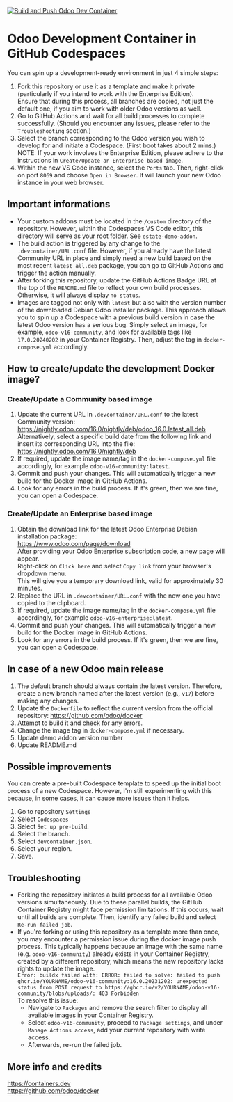 [![Build and Push Odoo Dev Container](https://github.com/m3r3nix/odoo-dev-container/actions/workflows/docker-publish.yml/badge.svg?branch=v16)](https://github.com/m3r3nix/odoo-dev-container/actions/workflows/docker-publish.yml)

# Odoo Development Container in GitHub Codespaces

You can spin up a development-ready environment in just 4 simple steps:
1. Fork this repository or use it as a template and make it private (particularly if you intend to work with the Enterprise Edition).  
   Ensure that during this process, all branches are copied, not just the default one, if you aim to work with older Odoo versions as well.
2. Go to GitHub Actions and wait for all build processes to complete successfully. (Should you encounter any issues, please refer to the `Troubleshooting` section.)
3. Select the branch corresponding to the Odoo version you wish to develop for and initiate a Codespace. (First boot takes about 2 mins.)  
    NOTE: If your work involves the Enterprise Edition, please adhere to the instructions in `Create/Update an Enterprise based image`.
4. Within the new VS Code instance, select the `Ports` tab. Then, right-click on port `8069` and choose `Open in Browser`. It will launch your new Odoo instance in your web browser.

## Important informations

- Your custom addons must be located in the `/custom` directory of the repository. However, within the Codespaces VS Code editor, this directory will serve as your root folder. See `estate-demo-addon`.
- The build action is triggered by any change to the `.devcontainer/URL.conf` file. However, if you already have the latest Community URL in place and simply need a new build based on the most recent `latest_all.deb` package, you can go to GitHub Actions and trigger the action manually.
- After forking this repository, update the GitHub Actions Badge URL at the top of the `README.md` file to reflect your own build processes. Otherwise, it will always display `no status`.
- Images are tagged not only with `latest` but also with the version number of the downloaded Debian Odoo installer package. This approach allows you to spin up a Codespace with a previous build version in case the latest Odoo version has a serious bug. Simply select an image, for example, `odoo-v16-community`, and look for available tags like `17.0.20240202` in your Container Registry. Then, adjust the tag in `docker-compose.yml` accordingly.

## How to create/update the development Docker image?

### Create/Update a Community based image

1. Update the current URL in `.devcontainer/URL.conf` to the latest Community version:  
    <https://nightly.odoo.com/16.0/nightly/deb/odoo_16.0.latest_all.deb>  
    Alternatively, select a specific build date from the following link and insert its corresponding URL into the file:  
    <https://nightly.odoo.com/16.0/nightly/deb>
2. If required, update the image name/tag in the `docker-compose.yml` file accordingly, for example `odoo-v16-community:latest`.
3. Commit and push your changes. This will automatically trigger a new build for the Docker image in GitHub Actions.
4. Look for any errors in the build process. If it's green, then we are fine, you can open a Codespace.

### Create/Update an Enterprise based image

1. Obtain the download link for the latest Odoo Enterprise Debian installation package:  
    <https://www.odoo.com/page/download>  
    After providing your Odoo Enterprise subscription code, a new page will appear.  
    Right-click on `Click here` and select `Copy link` from your browser's dropdown menu.  
    This will give you a temporary download link, valid for approximately 30 minutes.   
2. Replace the URL in `.devcontainer/URL.conf` with the new one you have copied to the clipboard.
3. If required, update the image name/tag in the `docker-compose.yml` file accordingly, for example `odoo-v16-enterprise:latest`.
4. Commit and push your changes. This will automatically trigger a new build for the Docker image in GitHub Actions.
5. Look for any errors in the build process. If it's green, then we are fine, you can open a Codespace.

## In case of a new Odoo main release

1. The default branch should always contain the latest version. Therefore, create a new branch named after the latest version (e.g., `v17`) before making any changes.
2. Update the `Dockerfile` to reflect the current version from the official repository: <https://github.com/odoo/docker>
3. Attempt to build it and check for any errors.
4. Change the image tag in `docker-compose.yml` if necessary.
5. Update demo addon version number
6. Update README.md

## Possible improvements

You can create a pre-built Codespace template to speed up the initial boot process of a new Codespace. However, I'm still experimenting with this because, in some cases, it can cause more issues than it helps.

1. Go to repository `Settings`
2. Select `Codespaces`
3. Select `Set up pre-build`.
4. Select the branch.
5. Select `devcontainer.json`.
6. Select your region.
7. Save.

## Troubleshooting

- Forking the repository initiates a build process for all available Odoo versions simultaneously. Due to these parallel builds, the GitHub Container Registry might face permission limitations. If this occurs, wait until all builds are complete. Then, identify any failed build and select `Re-run failed job`.
- If you're forking or using this repository as a template more than once, you may encounter a permission issue during the docker image push process. This typically happens because an image with the same name (e.g. `odoo-v16-community`) already exists in your Container Registry, created by a different repository, which means the new repository lacks rights to update the image.  
  `Error: buildx failed with: ERROR: failed to solve: failed to push ghcr.io/YOURNAME/odoo-v16-community:16.0.20231202: unexpected status from POST request to https://ghcr.io/v2/YOURNAME/odoo-v16-community/blobs/uploads/: 403 Forbidden`  
  To resolve this issue:
  - Navigate to `Packages` and remove the search filter to display all available images in your Container Registry.
  - Select `odoo-v16-community`, proceed to `Package settings`, and under `Manage Actions access`, add your current repository with write access.
  - Afterwards, re-run the failed job.

## More info and credits

<https://containers.dev>  
<https://github.com/odoo/docker>
